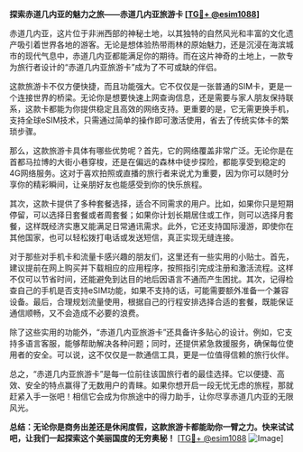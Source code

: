 **探索赤道几内亚的魅力之旅——赤道几内亚旅游卡 [[TG💪+ @esim1088](https://t.me/s/esim1088)]**

赤道几内亚，这片位于非洲西部的神秘土地，以其独特的自然风光和丰富的文化遗产吸引着世界各地的游客。无论是想体验热带雨林的原始魅力，还是沉浸在海滨城市的现代气息中，赤道几内亚都能满足你的期待。而在这片神奇的土地上，一款专为旅行者设计的“赤道几内亚旅游卡”成为了不可或缺的伴侣。

这款旅游卡不仅方便快捷，而且功能强大。它不仅仅是一张普通的SIM卡，更是一个连接世界的桥梁。无论你是想要快速上网查询信息，还是需要与家人朋友保持联系，这款卡都能为你提供稳定且高效的网络支持。更重要的是，它无需更换手机，支持全球eSIM技术，只需通过简单的操作即可激活使用，省去了传统实体卡的繁琐步骤。

那么，这款旅游卡具体有哪些优势呢？首先，它的网络覆盖非常广泛。无论你是在首都马拉博的大街小巷穿梭，还是在偏远的森林中徒步探险，都能享受到稳定的4G网络服务。这对于喜欢拍照或直播的旅行者来说尤为重要，因为你可以随时分享你的精彩瞬间，让亲朋好友也能感受到你的快乐旅程。

其次，这款卡提供了多种套餐选择，适合不同需求的用户。比如，如果你只是短期停留，可以选择日套餐或者周套餐；如果你计划长期居住或工作，则可以选择月套餐，这样既经济实惠又能满足日常通讯需求。此外，它还支持国际漫游，即使你在其他国家，也可以轻松拨打电话或发送短信，真正实现无缝连接。

对于那些对手机卡和流量卡感兴趣的朋友们，这里还有一些实用的小贴士。首先，建议提前在网上购买并下载相应的应用程序，按照指引完成注册和激活流程。这样不仅可以节省时间，还能避免到达目的地后因语言不通而产生困扰。其次，记得检查自己的手机是否支持eSIM功能，如果不支持的话，可能需要额外准备一个兼容设备。最后，合理规划流量使用，根据自己的行程安排选择合适的套餐，既能保证通信顺畅，又不会造成不必要的浪费。

除了这些实用的功能外，“赤道几内亚旅游卡”还具备许多贴心的设计。例如，它支持多语言客服，能够帮助解决各种问题；同时，还提供紧急救援服务，确保每位使用者的安全。可以说，这不仅仅是一款通信工具，更是一位值得信赖的旅行伙伴。

总之，“赤道几内亚旅游卡”是每一位前往该国旅行者的最佳选择。它以便捷、高效、安全的特点赢得了无数用户的青睐。如果你想开启一段无忧无虑的旅程，那就赶紧入手一张吧！相信它会成为你旅途中的得力助手，让你尽享赤道几内亚的无限风光。

**总结：无论你是商务出差还是休闲度假，这款旅游卡都能助你一臂之力。快来试试吧，让我们一起探索这个美丽国度的无穷奥秘！** [[TG💪+ @esim1088](https://t.me/s/esim1088) ![Image](https://i.postimg.cc/4NQfJmqS/Snipaste-2025-05-13-00-14-12.png)]